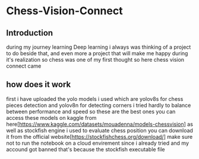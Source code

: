 # Chess-Vision-Connect

## Introduction
during my journey learning Deep learning i always was thinking of a project to do beside that, and even more a project that will make me happy during it's realization so chess was one of my first thought so here chess vision connect came
## how does it work
first i have uploaded the yolo models i used which are yolov8s for chess pieces detection and yolov8n for detecting corners i tried hardly to balance between performance and speed so these are the best ones you can access these models on kaggle from here[https://www.kaggle.com/datasets/mouadenna/models-chessvision] as well as stockfish engine i used to evaluate chess position you can download it from the official website[https://stockfishchess.org/download/] make sure not to run the notebook on a cloud envirement since i already tried and my accound got banned that's because the stockfish executable file
